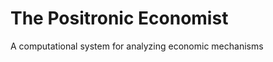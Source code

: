 The Positronic Economist
====================

A computational system for analyzing economic mechanisms

